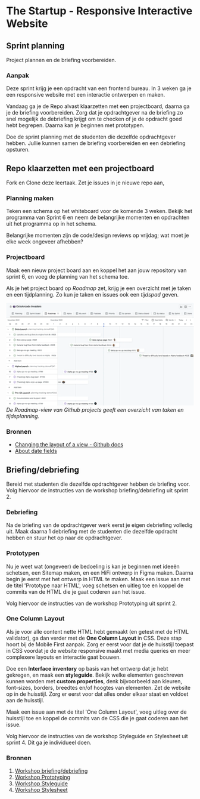 # The Startup - Responsive Interactive Website

## Sprint planning

Project plannen en de briefing voorbereiden.

<!-- Je begint een project altijd met een Sprint Planning, dan weet je wat je de komende weken gaat doen en wat er van je wordt verwacht. -->

### Aanpak

Deze sprint krijg je een opdracht van een frontend bureau. In 3 weken ga je een responsive website met een interactie ontwerpen en maken. 

Vandaag ga je de Repo alvast klaarzetten met een projectboard, daarna ga je de briefing voorbereiden. Zorg dat je opdrachtgever na de briefing zo snel mogelijk de debriefing krijgt om te checken of je de opdracht goed hebt begrepen. Daarna kan je beginnen met prototypen.

Doe de sprint planning met de studenten die dezelfde opdrachtgever hebben. Jullie kunnen samen de briefing voorbereiden en een debriefing opsturen.


## Repo klaarzetten met een projectboard

Fork en Clone deze leertaak. 
Zet je issues in je nieuwe repo aan, 

### Planning maken

Teken een schema op het whiteboard voor de komende 3 weken.
Bekijk het programma van Sprint 6 en neem de belangrijke momenten en opdrachten uit het programma op in het schema.

Belangrijke momenten zijn de code/design reviews op vrijdag; wat moet je elke week ongeveer afhebben? 

### Projectboard

 Maak een nieuw project board aan en koppel het aan jouw repository van sprint 6, en voeg de planning van het schema toe.

Als je het project board op *Roadmap* zet, krijg je een overzicht met je taken en een tijdplanning. Zo kun je taken en issues ook een _tijdspad_ geven.

![](ghprojects-example-roadmap.webp)
*De Roadmap-view van Github projects geeft een overzicht van taken en tijdsplanning.*

### Bronnen
- [Changing the layout of a view - Github docs](https://docs.github.com/en/issues/planning-and-tracking-with-projects/customizing-views-in-your-project/changing-the-layout-of-a-view)
- [About date fields](https://docs.github.com/en/issues/planning-and-tracking-with-projects/understanding-fields/about-date-fields)


## Briefing/debriefing

Bereid met studenten die dezelfde opdrachtgever hebben de briefing voor. Volg hiervoor de instructies van de workshop briefing/debriefing uit sprint 2.

### Debriefing
Na de briefing van de opdrachtgever werk eerst je eigen debriefing volledig uit. Maak daarna 1 debriefing met de studenten die dezelfde opdracht hebben en stuur het op naar de opdrachtgever.

### Prototypen
Nu je weet wat (ongeveer) de bedoeling is kan je beginnen met ideeën schetsen, een Sitemap maken, en een HiFi ontwerp in Figma maken. Daarna begin je eerst met het ontwerp in HTML te maken. Maak een issue aan met de titel 'Prototype naar HTML', voeg schetsen en uitleg toe en koppel de commits van de HTML die je gaat coderen aan het issue.

Volg hiervoor de instructies van de workshop Prototyping uit sprint 2.

### One Column Layout
Als je voor alle content nette HTML hebt gemaakt (en getest met de HTML validator), ga dan verder met de **One Column Layout** in CSS. Deze stap hoort bij de Mobile First aanpak. Zorg er eerst voor dat je de huisstijl toepast in CSS voordat je de website responsive maakt met media queries en meer complexere layouts en interactie gaat bouwen. 

Doe een **Interface inventory** op basis van het ontwerp dat je hebt gekregen, en maak een **styleguide**. 
Bekijk welke elementen geschreven kunnen worden met **custom properties**, denk bijvoorbeeld aan kleuren, font-sizes, borders, breedtes en/of hoogtes van elementen. Zet de website op in de huisstijl. Zorg er eerst voor dat alles onder elkaar staat en voldoet aan de huisstijl. 

Maak een issue aan met de titel 'One Column Layout', voeg uitleg over de huisstijl toe en koppel de commits van de CSS die je gaat coderen aan het issue.

Volg hiervoor de instructies van de workshop Styleguide en Stylesheet uit sprint 4. Dit ga je individueel doen. 

### Bronnen
1. [Workshop briefing/debriefing](https://github.com/fdnd-task/the-client-website/blob/main/docs/briefing-debriefing.md)
2. [Workshop Prototyping](https://github.com/fdnd-task/the-client-website/blob/main/docs/prototyping.md)
3. [Workshop Styleguide](https://github.com/fdnd-task/look-and-feel-corporate-identity/blob/main/docs/styleguide.md)
3. [Workshop Stylesheet](https://github.com/fdnd-task/look-and-feel-corporate-identity/blob/main/docs/stylesheet.md)
